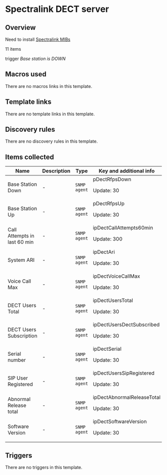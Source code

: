# Spectralink DECT server

## Overview

Need to install [Spectralink MIBs](http://support.spectralink.com/resources/spectralink-ip-dect-mib-files "Spectralink MIBs")


11 items


trigger *Base station is DOWN*



## Macros used

There are no macros links in this template.

## Template links

There are no template links in this template.

## Discovery rules

There are no discovery rules in this template.

## Items collected

|Name|Description|Type|Key and additional info|
|----|-----------|----|----|
|Base Station Down|<p>-</p>|`SNMP agent`|pDectRfpsDown<p>Update: 30</p>|
|Base Station Up|<p>-</p>|`SNMP agent`|pDectRfpsUp<p>Update: 30</p>|
|Call Attempts in last 60 min|<p>-</p>|`SNMP agent`|ipDectCallAttempts60min<p>Update: 300</p>|
|System ARI|<p>-</p>|`SNMP agent`|ipDectAri<p>Update: 30</p>|
|Voice Call Max|<p>-</p>|`SNMP agent`|ipDectVoiceCallMax<p>Update: 30</p>|
|DECT Users Total|<p>-</p>|`SNMP agent`|ipDectUsersTotal<p>Update: 30</p>|
|DECT Users Subscription|<p>-</p>|`SNMP agent`|ipDectUsersDectSubscribed<p>Update: 30</p>|
|Serial number|<p>-</p>|`SNMP agent`|ipDectSerial<p>Update: 30</p>|
|SIP User Registered|<p>-</p>|`SNMP agent`|ipDectUsersSipRegistered<p>Update: 30</p>|
|Abnormal Release total|<p>-</p>|`SNMP agent`|ipDectAbnormalReleaseTotal<p>Update: 30</p>|
|Software Version|<p>-</p>|`SNMP agent`|ipDectSoftwareVersion<p>Update: 30</p>|
## Triggers

There are no triggers in this template.

